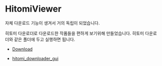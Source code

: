# HitomiViewer

자체 다운로드 기능이 생겨서 거의 독립이 되었습니다.

히토미 다운로더로 다운로드한 작품들을 편하게 보기위해 만들었습니다.
히토미 다운로더와 같은 폴더에 두고 실행하면 됩니다.

- [Download](https://github.com/rmagur1203/HitomiViewer/releases/latest)

- [hitomi_downloader_gui](https://github.com/KurtBestor/Hitomi-Downloader-issues)
